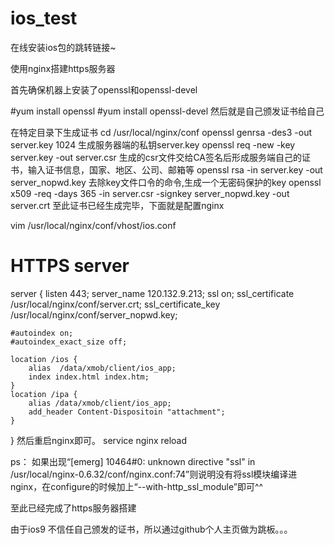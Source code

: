 # ios_test
在线安装ios包的跳转链接~

使用nginx搭建https服务器

首先确保机器上安装了openssl和openssl-devel

#yum install openssl
#yum install openssl-devel
然后就是自己颁发证书给自己

在特定目录下生成证书
cd /usr/local/nginx/conf
openssl genrsa -des3 -out server.key 1024
生成服务器端的私钥server.key
openssl req -new -key server.key -out server.csr
生成的csr文件交给CA签名后形成服务端自己的证书，输入证书信息，国家、地区、公司、邮箱等
openssl rsa -in server.key  -out server_nopwd.key
去除key文件口令的命令,生成一个无密码保护的key
openssl x509 -req -days 365 -in server.csr -signkey server_nopwd.key -out server.crt
至此证书已经生成完毕，下面就是配置nginx

vim /usr/local/nginx/conf/vhost/ios.conf

# HTTPS server  
server {
	listen       443;
	server_name  120.132.9.213;
	ssl on;
	ssl_certificate      /usr/local/nginx/conf/server.crt;
	ssl_certificate_key  /usr/local/nginx/conf/server_nopwd.key;
	
	#autoindex on;  
	#autoindex_exact_size off;   
	
	location /ios {
		alias  /data/xmob/client/ios_app;
		index index.html index.htm;
	}
	location /ipa {
		alias /data/xmob/client/ios_app;
		add_header Content-Dispositoin "attachment";
	}
}
然后重启nginx即可。 service nginx reload

ps： 如果出现“[emerg] 10464#0: unknown directive "ssl" in /usr/local/nginx-0.6.32/conf/nginx.conf:74”则说明没有将ssl模块编译进nginx，在configure的时候加上“--with-http_ssl_module”即可^^

至此已经完成了https服务器搭建



由于ios9 不信任自己颁发的证书，所以通过github个人主页做为跳板。。。
